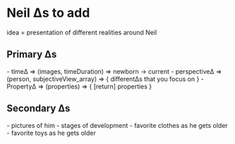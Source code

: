 # Neil Δs to add

idea = presentation of different realities around Neil

## Primary Δs
\- timeΔ => (images, timeDuration) => newborn -> current
\- perspectiveΔ => (person, subjectiveView_array) => { differentΔs that you focus on }
\- PropertyΔ => (properties) => { [return] properties }

## Secondary Δs
\- pictures of him
\- stages of development
\- favorite clothes as he gets older
\- favorite toys as he gets older


